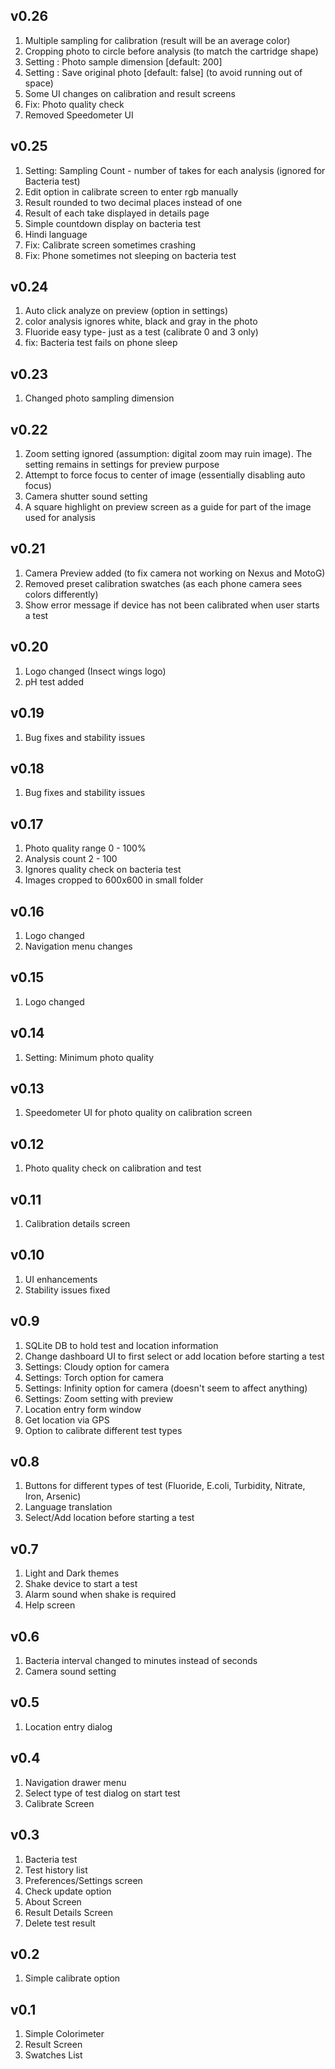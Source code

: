 v0.26
-----
1. Multiple sampling for calibration (result will be an average color)
2. Cropping photo to circle before analysis (to match the cartridge shape)
3. Setting : Photo sample dimension [default: 200]
4. Setting : Save original photo [default: false] (to avoid running out of space)
5. Some UI changes on calibration and result screens
6. Fix: Photo quality check
7. Removed Speedometer UI

v0.25
-----
1. Setting: Sampling Count - number of takes for each analysis (ignored for Bacteria test)
2. Edit option in calibrate screen to enter rgb manually
3. Result rounded to two decimal places instead of one
4. Result of each take displayed in details page
5. Simple countdown display on bacteria test
6. Hindi language
7. Fix: Calibrate screen sometimes crashing
8. Fix: Phone sometimes not sleeping on bacteria test

v0.24
-----
1. Auto click analyze on preview (option in settings)
2. color analysis ignores white, black and gray in the photo
3. Fluoride easy type- just as a test (calibrate 0 and 3 only)
4. fix: Bacteria test fails on phone sleep

v0.23
-----
1. Changed photo sampling dimension 

v0.22
-----
1. Zoom setting ignored (assumption: digital zoom may ruin image). The setting remains in settings for preview purpose
2. Attempt to force focus to center of image (essentially disabling auto focus)
3. Camera shutter sound setting
4. A square highlight on preview screen as a guide for part of the image used for analysis

v0.21
-----
1. Camera Preview added (to fix camera not working on Nexus and MotoG)
2. Removed preset calibration swatches (as each phone camera sees colors differently)
3. Show error message if device has not been calibrated when user starts a test

v0.20
-----
1. Logo changed (Insect wings logo)
2. pH test added

v0.19
-----
1. Bug fixes and stability issues

v0.18
-----
1. Bug fixes and stability issues

v0.17
-----
1. Photo quality range 0 - 100%
2. Analysis count 2 - 100
3. Ignores quality check on bacteria test
4. Images cropped to 600x600 in small folder

v0.16
-----
1. Logo changed
2. Navigation menu changes

v0.15
-----
1. Logo changed
 
v0.14
-----
1. Setting: Minimum photo quality

v0.13
-----
1. Speedometer UI for photo quality on calibration screen

v0.12
-----
1. Photo quality check on calibration and test

v0.11
-----
1. Calibration details screen

v0.10
-----
1. UI enhancements
2. Stability issues fixed

v0.9
-----
1. SQLite DB to hold test and location information
2. Change dashboard UI to first select or add location before starting a test
3. Settings: Cloudy option for camera 
4. Settings: Torch option for camera  
5. Settings: Infinity option for camera (doesn't seem to affect anything)
6. Settings: Zoom setting with preview 
7. Location entry form window
8. Get location via GPS
9. Option to calibrate different test types

v0.8
-----
1. Buttons for different types of test (Fluoride, E.coli, Turbidity, Nitrate, Iron, Arsenic)
2. Language translation
3. Select/Add location before starting a test

v0.7
-----
1. Light and Dark themes
2. Shake device to start a test
3. Alarm sound when shake is required
4. Help screen

v0.6
-----
1. Bacteria interval changed to minutes instead of seconds
2. Camera sound setting

v0.5
-----
1. Location entry dialog

v0.4
-----
1. Navigation drawer menu
2. Select type of test dialog on start test
3. Calibrate Screen

v0.3
-----
1. Bacteria test
2. Test history list
3. Preferences/Settings screen
4. Check update option
5. About Screen
6. Result Details Screen
7. Delete test result

v0.2
-----
1. Simple calibrate option

v0.1
-----
1. Simple Colorimeter
2. Result Screen
3. Swatches List